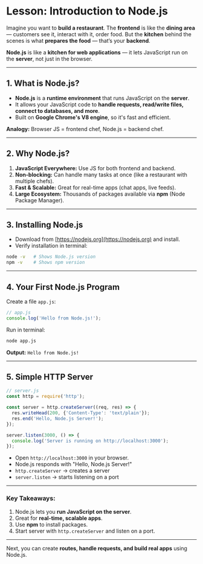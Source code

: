# Lesson: Introduction to Node.js

Imagine you want to **build a restaurant**. The **frontend** is like the **dining area** — customers see it, interact with it, order food. But the **kitchen** behind the scenes is what **prepares the food** — that’s your **backend**.

**Node.js** is like a **kitchen for web applications** — it lets JavaScript run on the **server**, not just in the browser.

---

## 1. What is Node.js?

* **Node.js** is a **runtime environment** that runs JavaScript on the **server**.
* It allows your JavaScript code to **handle requests, read/write files, connect to databases, and more**.
* Built on **Google Chrome's V8 engine**, so it's fast and efficient.

**Analogy:** Browser JS = frontend chef, Node.js = backend chef.

---

## 2. Why Node.js?

1. **JavaScript Everywhere:** Use JS for both frontend and backend.
2. **Non-blocking:** Can handle many tasks at once (like a restaurant with multiple chefs).
3. **Fast & Scalable:** Great for real-time apps (chat apps, live feeds).
4. **Large Ecosystem:** Thousands of packages available via **npm** (Node Package Manager).

---

## 3. Installing Node.js

* Download from [https://nodejs.org](https://nodejs.org) and install.
* Verify installation in terminal:

```bash
node -v   # Shows Node.js version
npm -v    # Shows npm version
```

---

## 4. Your First Node.js Program

Create a file `app.js`:

```javascript
// app.js
console.log('Hello from Node.js!');
```

Run in terminal:

```bash
node app.js
```

**Output:** `Hello from Node.js!`

---

## 5. Simple HTTP Server

```javascript
// server.js
const http = require('http');

const server = http.createServer((req, res) => {
  res.writeHead(200, {'Content-Type': 'text/plain'});
  res.end('Hello, Node.js Server!');
});

server.listen(3000, () => {
  console.log('Server is running on http://localhost:3000');
});
```

* Open `http://localhost:3000` in your browser.
* Node.js responds with "Hello, Node.js Server!"
* `http.createServer` → creates a server
* `server.listen` → starts listening on a port

---

### Key Takeaways:

1. Node.js lets you **run JavaScript on the server**.
2. Great for **real-time, scalable apps**.
3. Use **npm** to install packages.
4. Start server with `http.createServer` and listen on a port.

---

Next, you can create **routes, handle requests, and build real apps** using Node.js.
